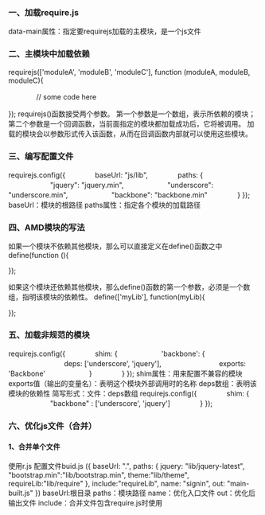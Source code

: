 ### 一、加载require.js

<script src="js/require.js" data-main="js/main"></script>
data-main属性：指定要requirejs加载的主模块，是一个js文件

### 二、主模块中加载依赖

requirejs(['moduleA', 'moduleB', 'moduleC'], function (moduleA, moduleB, moduleC){

　　　　// some code here

});
requirejs()函数接受两个参数。
第一个参数是一个数组，表示所依赖的模块；
第二个参数是一个回调函数，当前面指定的模块都加载成功后，它将被调用。
加载的模块会以参数形式传入该函数，从而在回调函数内部就可以使用这些模块。

### 三、编写配置文件

requirejs.config({
　　　　baseUrl: "js/lib",
　　　　paths: {
　　　　　　"jquery": "jquery.min",
　　　　　　"underscore": "underscore.min",
　　　　　　"backbone": "backbone.min"
　　　　}
});
baseUrl：模块的根路径
paths属性：指定各个模块的加载路径

### 四、AMD模块的写法

如果一个模块不依赖其他模块，那么可以直接定义在define()函数之中
define(function (){
	
});

如果这个模块还依赖其他模块，那么define()函数的第一个参数，必须是一个数组，指明该模块的依赖性。
define(['myLib'], function(myLib){

});

### 五、加载非规范的模块

requirejs.config({
　　　　shim: {
　　　　　　'backbone': {
　　　　　　　　deps: ['underscore', 'jquery'],
　　　　　　　　exports: 'Backbone'
　　　　　　}
　　　　}
});
shim属性：用来配置不兼容的模块
exports值（输出的变量名）：表明这个模块外部调用时的名称
deps数组：表明该模块的依赖性
简写形式：文件：deps数组
requirejs.config({
　　　　shim: {
　　　　　　"backbone" : ['underscore', 'jquery']
　　　　}
});

### 六、优化js文件（合并）

#### 1、合并单个文件
使用r.js
配置文件buid.js
({
    baseUrl: ".",
    paths: {
        jquery: "lib/jquery-latest",
        "bootstrap.min":"lib/bootstrap.min",
        theme:"lib/theme",
        requireLib:"lib/require"
    },
    include:"requireLib",
    name: "signin",
    out: "main-built.js"
})
baseUrl:根目录
paths：模块路径
name：优化入口文件
out：优化后输出文件
include：合并文件包含require.js时使用